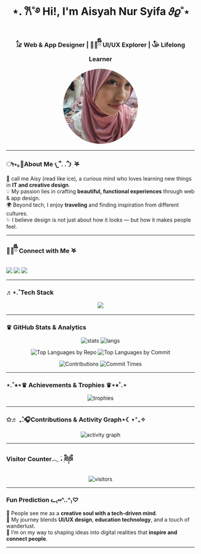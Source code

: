 <!-- Profile Header -->
<h1 align="center"><!-- Profile Header -->
<h1 align="center">⋆. 𐙚˚࿔ Hi!, I'm Aisyah Nur Syifa 𝜗𝜚˚⋆</h1>
<h3 align="center">𓃠 Web & App Designer | 🐻‍❄️ྀིྀི UI/UX Explorer | 𓅇 Lifelong Learner</h3>

<!-- Profile Photo -->
<p align="center">
  <img src="Screenshot 2025-08-01 090432.png" alt="Aisyah Nur Syifa" width="200" height="200" style="border-radius:50%">
</p>

---

### ೀ⋆｡🌷About Me 𐔌՞. .՞𐦯 ִ ࣪𖤐
🌱 call me Aisy (read like ice), a curious mind who loves learning new things in **IT and creative design**.  
💡 My passion lies in crafting **beautiful, functional experiences** through web & app design.  
🌍 Beyond tech, I enjoy **traveling** and finding inspiration from different cultures.  
✨ I believe design is not just about how it looks — but how it makes people feel.  

---

### 🐻‍❄️ྀིྀི Connect with Meִ ࣪𖤐
<p align="left">
<a href="https://www.youtube.com/@ayssha-side" target="_blank"><img src="https://img.shields.io/badge/YouTube-FF0000?logo=youtube&logoColor=white" /></a>
<a href="https://www.tiktok.com/@ayeffa__" target="_blank"><img src="https://img.shields.io/badge/TikTok-000000?logo=tiktok&logoColor=white" /></a>
<a href="https://instagram.com/aisyff_" target="_blank"><img src="https://img.shields.io/badge/Instagram-E4405F?logo=instagram&logoColor=white" /></a>
</p>

---

### ♬⋆.˚Tech Stack
<p align="center">
  <img src="https://skillicons.dev/icons?i=html,css,js,react,figma,ps,ai,xd,git,github,vscode,python,java" />
</p>

---

### ♛ GitHub Stats & Analytics
<p align="center">
  <img src="https://github-readme-stats.vercel.app/api?username=aisyahnursheeva&show_icons=true&theme=radical" alt="stats" height="180"/>
  <img src="https://github-readme-stats.vercel.app/api/top-langs/?username=aisyahnursheeva&layout=compact&theme=radical" alt="langs" height="180"/>
</p>

<p align="center">
  <img src="https://github-profile-summary-cards.vercel.app/api/cards/repos-per-language?username=aisyahnursheeva&theme=radical" alt="Top Languages by Repo"/>
  <img src="https://github-profile-summary-cards.vercel.app/api/cards/most-commit-language?username=aisyahnursheeva&theme=radical" alt="Top Languages by Commit"/>
</p>

<p align="center">
  <img src="https://github-profile-summary-cards.vercel.app/api/cards/stats?username=aisyahnursheeva&theme=radical" alt="Contributions"/>
  <img src="https://github-profile-summary-cards.vercel.app/api/cards/productive-time?username=aisyahnursheeva&theme=radical&utcOffset=7" alt="Commit Times"/>
</p>

---

###  ⋆.˚⭒⋆♛ Achievements & Trophies ♛⋆⭒˚.⋆
<p align="center">
  <img src="https://github-profile-trophy.vercel.app/?username=aisyahnursheeva&theme=radical&row=2&column=4" alt="trophies"/>
</p>

---

### ✩♬ ₊̊.🎧Contributions & Activity Graph⋆☾⋆⁺₊✧
<p align="center">
  <img src="https://github-readme-activity-graph.vercel.app/graph?username=aisyahnursheeva&theme=tokyo-night" alt="activity graph"/>
</p>

---

###  Visitor Counter𓂃 ࣪˖ ִֶཐི༏ཋྀ󠀮
<p align="center">
  <img src="https://komarev.com/ghpvc/?username=aisyahnursheeva&style=for-the-badge&color=blueviolet" alt="visitors"/>
</p>

---

### Fun Prediction ᓚ₍⑅^..^₎♡
💫 People see me as a **creative soul with a tech-driven mind**.  
🎨 My journey blends **UI/UX design**, **education technology**, and a touch of wanderlust.  
🚀 I’m on my way to shaping ideas into digital realities that **inspire and connect people**.  

---

